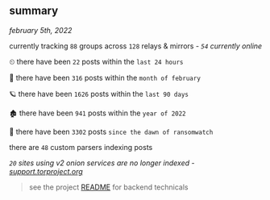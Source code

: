 
## summary
_february 5th, 2022_

currently tracking `88` groups across `128` relays & mirrors - _`54` currently online_

⏲ there have been `22` posts within the `last 24 hours`

🦈 there have been `316` posts within the `month of february`

🪐 there have been `1626` posts within the `last 90 days`

🏚 there have been `941` posts within the `year of 2022`

🦕 there have been `3302` posts `since the dawn of ransomwatch`

there are `48` custom parsers indexing posts

_`20` sites using v2 onion services are no longer indexed - [support.torproject.org](https://support.torproject.org/onionservices/v2-deprecation/)_

> see the project [README](https://github.com/thetanz/ransomwatch#ransomwatch--) for backend technicals
